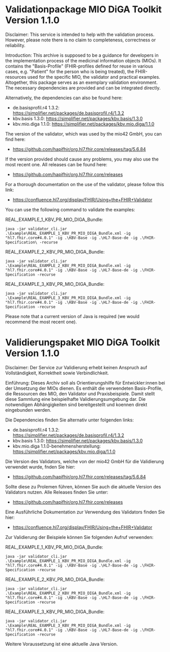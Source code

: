 # Validationpackage MIO DiGA Toolkit Version 1.1.0

Disclaimer:
This service is intended to help with the validation process. However, please note there is no claim to completeness, correctness or reliability.

Introduction:
This archive is supposed to be a guidance for developers in the implementation process of the medicinal information objects (MIOs). It contains the "Basis-Profile" (FHIR-profiles defined for reuse in various cases, e.g. "Patient" for the person who is being treated), the FHIR-resources used for the specific MIO, the validator and practical examples. Altogether, this package serves as an exemplary validation environment. The necessary dependencies are provided and can be integrated directly.

Alternatively, the dependencies can also be found here:

- de.basisprofil.r4 1.3.2: https://simplifier.net/packages/de.basisprofil.r4/1.3.2
- kbv.basis 1.3.0: https://simplifier.net/packages/kbv.basis/1.3.0
- kbv.mio.diga 1.1.0: https://simplifier.net/packages/kbv.mio.diga/1.1.0

The version of the validator, which was used by the mio42 GmbH, you can find here:

- https://github.com/hapifhir/org.hl7.fhir.core/releases/tag/5.6.84

If the version provided should cause any problems, you may also use the most recent one. All releases can be found here:

- https://github.com/hapifhir/org.hl7.fhir.core/releases

For a thorough documentation on the use of the validator, please follow this link:

- https://confluence.hl7.org/display/FHIR/Using+the+FHIR+Validator

You can use the following command to validate the examples:

REAL_EXAMPLE_1_KBV_PR_MIO_DIGA_Bundle:

```
java -jar validator_cli.jar .\Example\REAL_EXAMPLE_1_KBV_PR_MIO_DIGA_Bundle.xml -ig "hl7.fhir.core#4.0.1" -ig .\KBV-Base -ig .\HL7-Base-de -ig .\FHIR-Specification\ -recurse
```

REAL_EXAMPLE_2_KBV_PR_MIO_DIGA_Bundle:

```
java -jar validator_cli.jar .\Example\REAL_EXAMPLE_2_KBV_PR_MIO_DIGA_Bundle.xml -ig "hl7.fhir.core#4.0.1" -ig .\KBV-Base -ig .\HL7-Base-de -ig .\FHIR-Specification -recurse
```

REAL_EXAMPLE_3_KBV_PR_MIO_DIGA_Bundle:

```
java -jar validator_cli.jar .\Example\REAL_EXAMPLE_3_KBV_PR_MIO_DIGA_Bundle.xml -ig "hl7.fhir.core#4.0.1" -ig .\KBV-Base -ig .\HL7-Base-de -ig .\FHIR-Specification -recurse
```

Please note that a current version of Java is required (we would recommend the most recent one).

# Validierungspaket MIO DiGA Toolkit Version 1.1.0

Disclaimer:
Der Service zur Validierung erhebt keinen Anspruch auf Vollständigkeit, Korrektheit sowie Verbindlichkeit.

Einführung:
Dieses Archiv soll als Orientierungshilfe für Entwickler:innen bei der Umsetzung der MIOs dienen.
Es enthält die verwendeten Basis-Profile, die Ressourcen des MIO, den Validator und Praxisbeispiele. Damit stellt diese Sammlung eine beispielhafte Validierungsumgebung dar. Die notwendigen Abhängigkeiten sind bereitgestellt und koennen direkt eingebunden werden.

Die Dependencies finden Sie alternativ unter folgenden links:

- de.basisprofil.r4 1.3.2: https://simplifier.net/packages/de.basisprofil.r4/1.3.2
- kbv.basis 1.3.0: https://simplifier.net/packages/kbv.basis/1.3.0
- kbv.mio.diga 1.1.0-benehmensherstellung: https://simplifier.net/packages/kbv.mio.diga/1.1.0

Die Version des Validators, welche von der mio42 GmbH für die Validierung verwendet wurde, fnden Sie hier:

- https://github.com/hapifhir/org.hl7.fhir.core/releases/tag/5.6.84

Sollte diese zu Prolemen führen, können Sie auch die aktuelle Version des Validators nutzen. Alle Releases finden Sie unter:

- https://github.com/hapifhir/org.hl7.fhir.core/releases

Eine Ausführliche Dokumentation zur Verwendung des Validators finden Sie hier:

- https://confluence.hl7.org/display/FHIR/Using+the+FHIR+Validator

Zur Validierung der Beispiele können Sie folgenden Aufruf verwenden:

REAL_EXAMPLE_1_KBV_PR_MIO_DIGA_Bundle:

```
java -jar validator_cli.jar .\Example\REAL_EXAMPLE_1_KBV_PR_MIO_DIGA_Bundle.xml -ig "hl7.fhir.core#4.0.1" -ig .\KBV-Base -ig .\HL7-Base-de -ig .\FHIR-Specification -recurse
```

REAL_EXAMPLE_2_KBV_PR_MIO_DIGA_Bundle:

```
java -jar validator_cli.jar .\Example\REAL_EXAMPLE_2_KBV_PR_MIO_DIGA_Bundle.xml -ig "hl7.fhir.core#4.0.1" -ig .\KBV-Base -ig .\HL7-Base-de -ig .\FHIR-Specification -recurse
```

REAL_EXAMPLE_3_KBV_PR_MIO_DIGA_Bundle:

```
java -jar validator_cli.jar .\Example\REAL_EXAMPLE_3_KBV_PR_MIO_DIGA_Bundle.xml -ig "hl7.fhir.core#4.0.1" -ig .\KBV-Base -ig .\HL7-Base-de -ig .\FHIR-Specification -recurse
```

Weitere Voraussetzung ist eine aktuelle Java Version.
